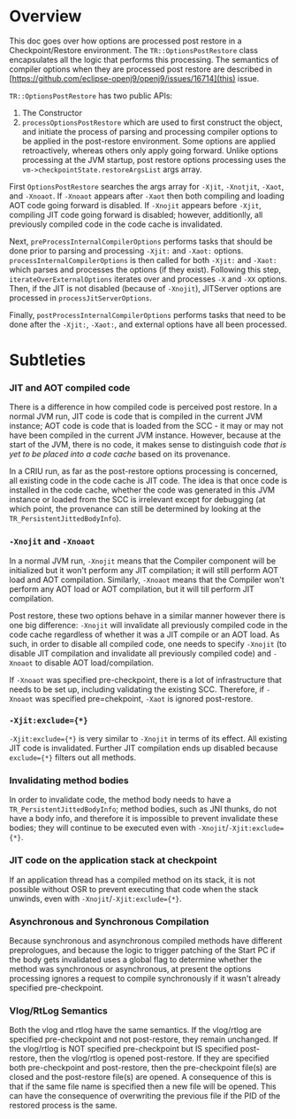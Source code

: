 <!--
Copyright (c) 2023, 2023 IBM Corp. and others

This program and the accompanying materials are made available under
the terms of the Eclipse Public License 2.0 which accompanies this
distribution and is available at https://www.eclipse.org/legal/epl-2.0/
or the Apache License, Version 2.0 which accompanies this distribution and
is available at https://www.apache.org/licenses/LICENSE-2.0.

This Source Code may also be made available under the following
Secondary Licenses when the conditions for such availability set
forth in the Eclipse Public License, v. 2.0 are satisfied: GNU
General Public License, version 2 with the GNU Classpath
Exception [1] and GNU General Public License, version 2 with the
OpenJDK Assembly Exception [2].

[1] https://www.gnu.org/software/classpath/license.html
[2] https://openjdk.org/legal/assembly-exception.html

SPDX-License-Identifier: EPL-2.0 OR Apache-2.0 OR GPL-2.0 WITH Classpath-exception-2.0 OR LicenseRef-GPL-2.0 WITH Assembly-exception
-->

# Overview

This doc goes over how options are processed post restore in a
Checkpoint/Restore environment. The `TR::OptionsPostRestore` class
encapsulates all the logic that performs this processing. The
semantics of compiler options when they are processed post restore
are described in
[https://github.com/eclipse-openj9/openj9/issues/16714](this)
issue.

`TR::OptionsPostRestore` has two public APIs:
1. The Constructor
2. `processOptionsPostRestore`
which are used to first construct the object, and initiate the process
of parsing and processing compiler options to be applied in the
post-restore environment. Some options are applied retroactively,
whereas others only apply going forward. Unlike options processing at
the JVM startup, post restore options processing uses the
`vm->checkpointState.restoreArgsList` args array.

First `OptionsPostRestore` searches the args array for `-Xjit`,
`-Xnotjit`, `-Xaot`, and `-Xnoaot`. If `-Xnoaot` appears after `-Xaot`
then both compiling and loading AOT code going forward is disabled.
If `-Xnojit` appears before `-Xjit`, compiling JIT code going forward
is disabled; however, additionlly, all previously compiled code in the
code cache is invalidated.

Next, `preProcessInternalCompilerOptions` performs tasks that should
be done prior to parsing and processing `-Xjit:` and `-Xaot:` options.
`processInternalCompilerOptions` is then called for both `-Xjit:` and
`-Xaot:` which parses and processes the options (if they exist).
Following this step, `iterateOverExternalOptions` iterates over and
processes `-X` and `-XX` options. Then, if the JIT is not disabled
(because of `-Xnojit`), JITServer options are processed in
`processJitServerOptions`.

Finally, `postProcessInternalCompilerOptions` performs tasks that need
to be done after the `-Xjit:`, `-Xaot:`, and external options have all
been processed.

# Subtleties

### JIT and AOT compiled code

There is a difference in how compiled code is perceived post restore.
In a normal JVM run, JIT code is code that is compiled in the current
JVM instance; AOT code is code that is loaded from the SCC - it may or
may not have been compiled in the current JVM instance. However,
because at the start of the JVM, there is no code, it makes sense to
distinguish code _that is yet to be placed into a code cache_
based on its provenance.

In a CRIU run, as far as the post-restore options processing is
concerned, all existing code in the code cache is JIT code. The idea
is that once code is installed in the code cache, whether the code
was generated in this JVM instance or loaded from the SCC is
irrelevant except for debugging (at which point, the provenance can
still be determined by looking at the `TR_PersistentJittedBodyInfo`).

### `-Xnojit` and `-Xnoaot`

In a normal JVM run, `-Xnojit` means that the Compiler component will
be initialized but it won't perform any JIT compilation; it will still
perform AOT load and AOT compilation. Similarly, `-Xnoaot` means that
the Compiler won't perform any AOT load or AOT compilation, but it
will till perform JIT compilation.

Post restore, these two options behave in a similar manner however there
is one big difference: `-Xnojit` will invalidate all previously compiled
code in the code cache regardless of whether it was a JIT compile or an
AOT load. As such, in order to disable all compiled code, one needs to
specify `-Xnojit` (to disable JIT compilation and invalidate all previously
compiled code) and `-Xnoaot` to disable AOT load/compilation.

If `-Xnoaot` was specified pre-checkpoint, there is a lot of infrastructure
that needs to be set up, including validating the existing SCC. Therefore,
if `-Xnoaot` was specified pre=chekpoint, `-Xaot` is ignored post-restore.

### `-Xjit:exclude={*}`

`-Xjit:exclude={*}` is very similar to `-Xnojit` in terms of its effect.
All existing JIT code is invalidated. Further JIT compilation ends up
disabled because `exclude={*}` filters out all methods.

### Invalidating method bodies

In order to invalidate code, the method body needs to have a
`TR_PersistentJittedBodyInfo`; method bodies, such as JNI thunks, do
not have a body info, and therefore it is impossible to prevent
invalidate these bodies; they will continue to be executed even with
`-Xnojit`/`-Xjit:exclude={*}`.

### JIT code on the application stack at checkpoint

If an application thread has a compiled method on its stack, it is not
possible without OSR to prevent executing that code when the stack
unwinds, even with `-Xnojit`/`-Xjit:exclude={*}`.

### Asynchronous and Synchronous Compilation

Because synchronous and asynchronous compiled methods have different
preprologues, and because the logic to trigger patching of the Start PC
if the body gets invalidated uses a global flag to determine whether the
method was synchronous or asynchronous, at present the options
processing ignores a request to compile synchronously if it wasn't
already specified pre-checkpoint.

### Vlog/RtLog Semantics

Both the vlog and rtlog have the same semantics. If the vlog/rtlog are
specified pre-checkpoint and not post-restore, they remain unchanged. If
the vlog/rtlog is NOT specified pre-checkpoint but IS specified
post-restore, then the vlog/rtlog is opened post-restore. If they are
specified both pre-checkpoint and post-restore, then the pre-checkpoint
file(s) are closed and the post-restore file(s) are opened. A
consequence of this is that if the same file name is specified then a
new file will be opened. This can have the consequence of overwriting
the previous file if the PID of the restored process is the same.
